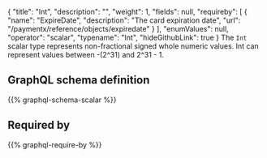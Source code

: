 {
  "title": "Int",
  "description": "",
  "weight": 1,
  "fields": null,
  "requireby": [
    {
      "name": "ExpireDate",
      "description": "The card expiration date",
      "url": "/paymentx/reference/objects/expiredate"
    }
  ],
  "enumValues": null,
  "operator": "scalar",
  "typename": "Int",
  "hideGithubLink": true
}
The `Int` scalar type represents non-fractional signed whole numeric values. Int can represent values between -(2^31) and 2^31 - 1. 
## GraphQL schema definition

{{% graphql-schema-scalar %}}

## Required by

{{% graphql-require-by %}}
